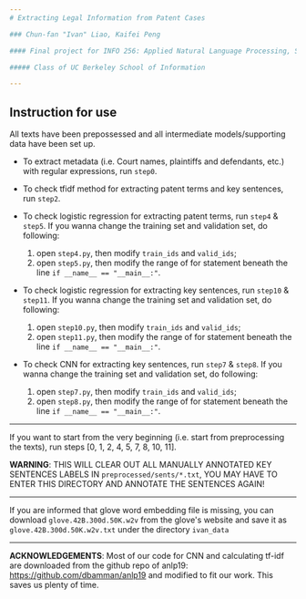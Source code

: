 ```yaml
---
# Extracting Legal Information from Patent Cases

### Chun-fan "Ivan" Liao, Kaifei Peng

#### Final project for INFO 256: Applied Natural Language Processing, Spring 2019

##### Class of UC Berkeley School of Information 

---
```


## Instruction for use ##

  All texts have been prepossessed and all intermediate models/supporting data have been set up.

  * To extract metadata (i.e. Court names, plaintiffs and defendants, etc.) with regular expressions, run `step0`.

  * To check tfidf method for extracting patent terms and key sentences, run `step2`.

  * To check logistic regression for extracting patent terms, run `step4` & `step5`. If you wanna change the training set and validation set, do following:
    1. open `step4.py`, then modify `train_ids` and `valid_ids`; 
    1. open `step5.py`, then modify the range of for statement beneath the line `if __name__ == "__main__:"`.

  * To check logistic regression for extracting key sentences, run `step10` & `step11`. If you wanna change the training set and validation set, do following:
    1. open `step10.py`, then modify `train_ids` and `valid_ids`; 
    1. open `step11.py`, then modify the range of for statement beneath the line `if __name__ == "__main__:"`.

  * To check CNN for extracting key sentences, run `step7` & `step8`. If you wanna change the training set and validation set, do following:
    1. open `step7.py`, then modify `train_ids` and `valid_ids`; 
    1. open `step8.py`, then modify the range of for statement beneath the line `if __name__ == "__main__:"`.

---
  If you want to start from the very beginning (i.e. start from preprocessing the texts), run steps [0, 1, 2, 4, 5, 7, 8, 10, 11]. 
  
  **WARNING**: THIS WILL CLEAR OUT ALL MANUALLY ANNOTATED KEY SENTENCES LABELS IN `preprocessed/sents/*.txt`, YOU MAY HAVE TO ENTER THIS DIRECTORY AND ANNOTATE THE SENTENCES AGAIN!

---
  If you are informed that glove word embedding file is missing, you can download `glove.42B.300d.50K.w2v` from the glove's website and save it as `glove.42B.300d.50K.w2v.txt` under the directory `ivan_data`
  
---
**ACKNOWLEDGEMENTS**:
  Most of our code for CNN and calculating tf-idf are downloaded from the github repo of anlp19: https://github.com/dbamman/anlp19 and modified to fit our work. This saves us plenty of time.

